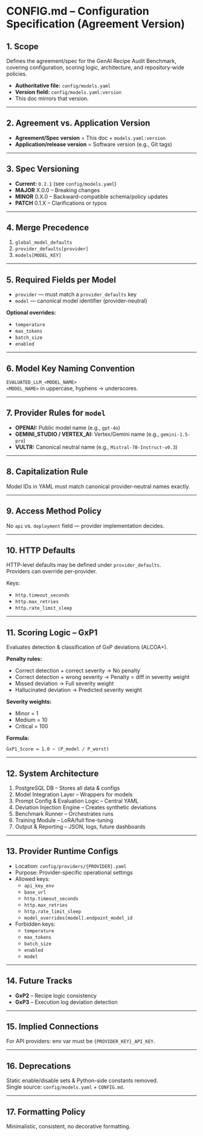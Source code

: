 # CONFIG.md – Configuration Specification (Agreement Version)

## 1. Scope
Defines the agreement/spec for the GenAI Recipe Audit Benchmark, covering configuration, scoring logic, architecture, and repository-wide policies.

- **Authoritative file:** `config/models.yaml`
- **Version field:** `config/models.yaml:version`
- This doc mirrors that version.

---

## 2. Agreement vs. Application Version
- **Agreement/Spec version** = This doc + `models.yaml:version`
- **Application/release version** = Software version (e.g., Git tags)

---

## 3. Spec Versioning
- **Current:** `0.2.1` (see `config/models.yaml`)
- **MAJOR** X.0.0 – Breaking changes
- **MINOR** 0.X.0 – Backward-compatible schema/policy updates
- **PATCH** 0.1.X – Clarifications or typos

---

## 4. Merge Precedence
1. `global_model_defaults`
2. `provider_defaults[provider]`
3. `models[MODEL_KEY]`

---

## 5. Required Fields per Model
- `provider` — must match a `provider_defaults` key
- `model` — canonical model identifier (provider-neutral)

**Optional overrides:**
- `temperature`
- `max_tokens`
- `batch_size`
- `enabled`

---

## 6. Model Key Naming Convention
`EVALUATED_LLM_<MODEL_NAME>`  
`<MODEL_NAME>` in uppercase, hyphens → underscores.

---

## 7. Provider Rules for `model`
- **OPENAI:** Public model name (e.g., `gpt-4o`)
- **GEMINI_STUDIO / VERTEX_AI:** Vertex/Gemini name (e.g., `gemini-1.5-pro`)
- **VULTR:** Canonical neutral name (e.g., `Mistral-7B-Instruct-v0.3`)

---

## 8. Capitalization Rule
Model IDs in YAML must match canonical provider-neutral names exactly.

---

## 9. Access Method Policy
No `api` vs. `deployment` field — provider implementation decides.

---

## 10. HTTP Defaults
HTTP-level defaults may be defined under `provider_defaults`.  
Providers can override per-provider.

Keys:
- `http.timeout_seconds`
- `http.max_retries`
- `http.rate_limit_sleep`

---

## 11. Scoring Logic – GxP1
Evaluates detection & classification of GxP deviations (ALCOA+).

**Penalty rules:**
- Correct detection + correct severity → No penalty
- Correct detection + wrong severity → Penalty = diff in severity weight
- Missed deviation → Full severity weight
- Hallucinated deviation → Predicted severity weight

**Severity weights:**
- Minor = 1
- Medium = 10
- Critical = 100

**Formula:**
```
GxP1_Score = 1.0 − (P_model / P_worst)
```

---

## 12. System Architecture
1. PostgreSQL DB – Stores all data & configs
2. Model Integration Layer – Wrappers for models
3. Prompt Config & Evaluation Logic – Central YAML
4. Deviation Injection Engine – Creates synthetic deviations
5. Benchmark Runner – Orchestrates runs
6. Training Module – LoRA/full fine-tuning
7. Output & Reporting – JSON, logs, future dashboards

---

## 13. Provider Runtime Configs
- Location: `config/providers/{PROVIDER}.yaml`
- Purpose: Provider-specific operational settings
- Allowed keys:
  - `api_key_env`
  - `base_url`
  - `http.timeout_seconds`
  - `http.max_retries`
  - `http.rate_limit_sleep`
  - `model_overrides[model].endpoint_model_id`
- Forbidden keys:
  - `temperature`
  - `max_tokens`
  - `batch_size`
  - `enabled`
  - `model`

---

## 14. Future Tracks
- **GxP2** – Recipe logic consistency
- **GxP3** – Execution log deviation detection

---

## 15. Implied Connections
For API providers: env var must be `{PROVIDER_KEY}_API_KEY`.

---

## 16. Deprecations
Static enable/disable sets & Python-side constants removed.  
Single source: `config/models.yaml` + `CONFIG.md`.

---

## 17. Formatting Policy
Minimalistic, consistent, no decorative formatting.